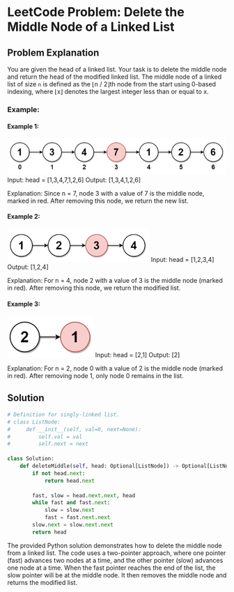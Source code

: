 # LeetCode Problem: Delete the Middle Node of a Linked List

## Problem Explanation

You are given the head of a linked list. Your task is to delete the middle node and return the head of the modified linked list. The middle node of a linked list of size `n` is defined as the ⌊n / 2⌋th node from the start using 0-based indexing, where ⌊x⌋ denotes the largest integer less than or equal to x.

### Example:

#### Example 1:
![example1](./img/example1.png)
Input: head = [1,3,4,7,1,2,6]
Output: [1,3,4,1,2,6]

Explanation:
Since n = 7, node 3 with a value of 7 is the middle node, marked in red. After removing this node, we return the new list.

#### Example 2:
![example2](./img/example2.png)
Input: head = [1,2,3,4]
Output: [1,2,4]

Explanation:
For n = 4, node 2 with a value of 3 is the middle node (marked in red). After removing this node, we return the modified list.

#### Example 3:
![example3](./img/example3.png)
Input: head = [2,1]
Output: [2]

Explanation:
For n = 2, node 0 with a value of 2 is the middle node (marked in red). After removing node 1, only node 0 remains in the list.

## Solution
```python
# Definition for singly-linked list.
# class ListNode:
#     def __init__(self, val=0, next=None):
#         self.val = val
#         self.next = next

class Solution:
    def deleteMiddle(self, head: Optional[ListNode]) -> Optional[ListNode]:
        if not head.next:
            return head.next

        fast, slow = head.next.next, head
        while fast and fast.next:
            slow = slow.next
            fast = fast.next.next
        slow.next = slow.next.next
        return head
```

The provided Python solution demonstrates how to delete the middle node from a linked list. The code uses a two-pointer approach, where one pointer (fast) advances two nodes at a time, and the other pointer (slow) advances one node at a time. When the fast pointer reaches the end of the list, the slow pointer will be at the middle node. It then removes the middle node and returns the modified list.